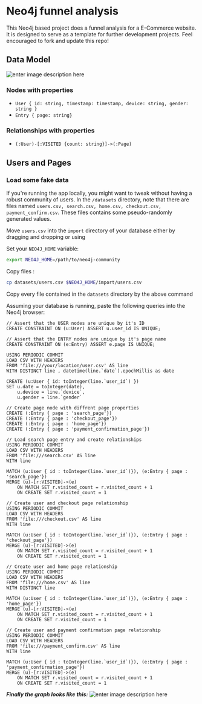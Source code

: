# Neo4j funnel analysis

This Neo4j based project does a funnel analysis for a E-Commerce website. It is designed to serve as a template for further development projects.  Feel encouraged to fork and update this repo!

## Data Model

![enter image description here](https://i.imgur.com/a3k6Vl2.png)

### Nodes with properties 

* `User { id: string, timestamp: timestamp, device: string, gender: string }`
* `Entry { page: string}`

### Relationships with properties

* `(:User)-[:VISITED {count: string}]->(:Page)`


## Users and Pages

### Load some fake data 

If you're running the app locally, you might want to tweak without having a robust community of users.
In the `/datasets` directory, note that there are files named  `users.csv, search.csv, home.csv, checkout.csv, payment_confirm.csv`.
These files contains some pseudo-randomly generated values.

Move `users.csv` into the `import` directory of your database either by dragging and dropping or using

Set your  `NEO4J_HOME`  variable:  
```bash 
export NEO4J_HOME=/path/to/neo4j-community
``` 
Copy files : 
 ```bash 
 cp datasets/users.csv $NEO4J_HOME/import/users.csv
 ```
 Copy every file contained in the `datasets` directory by the above command 
 
Assuming your database is running, paste the following queries into the Neo4j browser:

```
// Assert that the USER nodes are unique by it's ID
CREATE CONSTRAINT ON (u:User) ASSERT u.user_id IS UNIQUE;

// Assert that the ENTRY nodes are unique by it's page name
CREATE CONSTRAINT ON (e:Entry) ASSERT e.page IS UNIQUE;
``` 
```
USING PERIODIC COMMIT
LOAD CSV WITH HEADERS 
FROM 'file:///your/location/user.csv' AS line
WITH DISTINCT line , datetime(line.`date`).epochMillis as date

CREATE (u:User { id: toInteger(line.`user_id`) })
SET u.date = toInteger(date),
    u.device = line.`device`,
    u.gender = line.`gender`
```
```
// Create page node with diffrent page properties 
CREATE (:Entry { page : 'search_page'})
CREATE (:Entry { page : 'checkout_page'})
CREATE (:Entry { page : 'home_page'})
CREATE (:Entry { page : 'payment_confirmation_page'})
```
```
// Load search page entry and create relationships 
USING PERIODIC COMMIT
LOAD CSV WITH HEADERS 
FROM 'file:///search.csv' AS line
WITH line

MATCH (u:User { id : toInteger(line.`user_id`)}), (e:Entry { page : 'search_page'})
MERGE (u)-[r:VISITED]->(e)
    ON MATCH SET r.visited_count = r.visited_count + 1
    ON CREATE SET r.visited_count = 1
```
```
// Create user and checkout page relationship
USING PERIODIC COMMIT
LOAD CSV WITH HEADERS 
FROM 'file:///checkout.csv' AS line
WITH line

MATCH (u:User { id : toInteger(line.`user_id`)}), (e:Entry { page : 'checkout_page'})
MERGE (u)-[r:VISITED]->(e)
    ON MATCH SET r.visited_count = r.visited_count + 1
    ON CREATE SET r.visited_count = 1
```
```
// Create user and home page relationship
USING PERIODIC COMMIT
LOAD CSV WITH HEADERS 
FROM 'file:///home.csv' AS line
WITH DISTINCT line

MATCH (u:User { id : toInteger(line.`user_id`)}), (e:Entry { page : 'home_page'})
MERGE (u)-[r:VISITED]->(e)
    ON MATCH SET r.visited_count = r.visited_count + 1
    ON CREATE SET r.visited_count = 1
```

```
// Create user and payment confirmation page relationship
USING PERIODIC COMMIT
LOAD CSV WITH HEADERS 
FROM 'file:///payment_confirm.csv' AS line
WITH line

MATCH (u:User { id : toInteger(line.`user_id`)}), (e:Entry { page : 'payment_confirmation_page'})
MERGE (u)-[r:VISITED]->(e)
    ON MATCH SET r.visited_count = r.visited_count + 1
    ON CREATE SET r.visited_count = 1
```


***Finally the graph looks like this:***
![enter image description here](https://i.ibb.co/LRNY91P/funnel-crop.png)